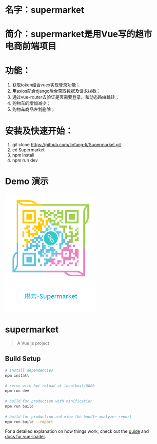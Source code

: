 # 名字：supermarket

# 简介：supermarket是用Vue写的超市电商前端项目

# 功能：
1.  获取token结合vuex实现登录功能；
2.  用axios配合django后台获取数据及请求拦截；
3.  通过vue-router去验证是否需要登录，和动态路由跳转；
4.  购物车的增加减少；
5.  购物车商品左划删除；

# 安装及快速开始：
1. git clone https://github.com/linfang-li/Supermarket.git 
2. cd Supermarket
3. npm install
4. npm run dev

# Demo 演示

![image](https://github.com/linfang-li/Supermarket/blob/master/src/assets/img/supermarket.png)

# supermarket

> A Vue.js project

## Build Setup

``` bash
# install dependencies
npm install

# serve with hot reload at localhost:8080
npm run dev

# build for production with minification
npm run build

# build for production and view the bundle analyzer report
npm run build --report
```

For a detailed explanation on how things work, check out the [guide](http://vuejs-templates.github.io/webpack/) and [docs for vue-loader](http://vuejs.github.io/vue-loader).

